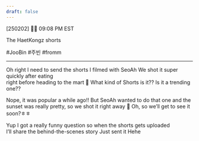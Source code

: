 ```yaml
---
draft: false
---
```

[250202] 🐣💭 09:08 PM EST

The HaetKongz shorts

#JooBin #주빈 #fromm

___

Oh right
I need to send the shorts I filmed with SeoAh
We shot it super quickly after eating  
right before heading to the mart
🫧 What kind of Shorts is it?? Is it a trending one??

Nope, it was popular a while ago!! 
But SeoAh wanted to do that one
and the sunset was really pretty, so we shot it right away
🫧 Oh, so we’ll get to see it soon?ㅎㅎ

Yup
I got a really funny question
so when the shorts gets uploaded  
I’ll share the behind-the-scenes story
Just sent it 
Hehe